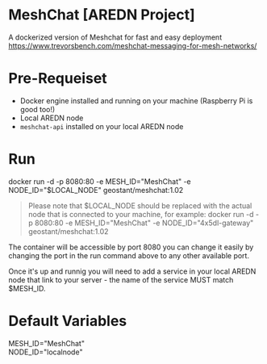 # MeshChat [AREDN Project]
A dockerized version of Meshchat for fast and easy deployment<br>
https://www.trevorsbench.com/meshchat-messaging-for-mesh-networks/

# Pre-Requeiset
- Docker engine installed and running on your machine (Raspberry Pi is good too!)
- Local AREDN node
- `meshchat-api` installed on your local AREDN node

# Run
docker run -d -p 8080:80 -e MESH_ID="MeshChat" -e NODE_ID="$LOCAL_NODE" geostant/meshchat:1.02

> Please note that $LOCAL_NODE should be replaced with the actual node that is connected to your machine, for example: docker run -d -p 8080:80 -e MESH_ID="MeshChat" -e NODE_ID="4x5dl-gateway" geostant/meshchat:1.02

The container will be accessible by port 8080
you can change it easily by changing the port in the run command above to any other available port.

Once it's up and runnig you will need to add a service in your local AREDN node
that link to your server - the name of the service MUST match $MESH_ID.

# Default Variables
MESH_ID="MeshChat"<br>
NODE_ID="localnode"
